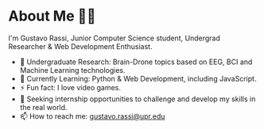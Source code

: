# About Me 👋🏽
I'm Gustavo Rassi, Junior Computer Science student, Undergrad Researcher & Web Development Enthusiast.
- 🔬 Undergraduate Research: Brain-Drone topics based on EEG, BCI and Machine Learning technologies.
- 🌱 Currently Learning: Python & Web Development, including JavaScript.
- ⚡ Fun fact: I love video games.
- 🎯 Seeking internship opportunities to challenge and develop my skills in the real world.
- 📫 How to reach me: gustavo.rassi@upr.edu
<!--
**GustavoRassi/GustavoRassi** is a ✨ _special_ ✨ repository because its `README.md` (this file) appears on your GitHub profile.

Here are some ideas to get you started:

- 👯 I’m looking to collaborate on ...
- 🤔 I’m looking for help with ...
- 💬 Ask me about ...
- 😄 Pronouns: ...
- ⚡ Fun fact: ...
-->
